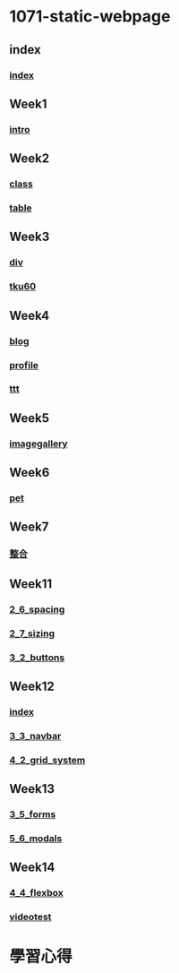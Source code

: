 # 1071-static-webpage
## index

###  [index](https://alan8906.github.io/1071-static-webpage/)
  
## Week1

###  [intro](https://alan8906.github.io/1071-static-webpage/w01/intro.html)
  
## Week2

 ### [class](https://alan8906.github.io/1071-static-webpage/w02/myclass.html)
 
 ### [table](https://alan8906.github.io/1071-static-webpage/w02/table.html)
 
## Week3

### [div](https://alan8906.github.io/1071-static-webpage/w03/div.html)

 ### [tku60](https://alan8906.github.io/1071-static-webpage/w03/tku60.html)

## Week4

### [blog](https://alan8906.github.io/1071-static-webpage/w04/blog.html)

### [profile](https://alan8906.github.io/1071-static-webpage/w04/profile.html)

### [ttt](https://alan8906.github.io/1071-static-webpage/w04/ttt.html)

## Week5
### [imagegallery](https://alan8906.github.io/1071-static-webpage/w05-web/imagegallery.html)

## Week6
### [pet](https://alan8906.github.io/1071-static-webpage/w06-pet/pet.html)

## Week7
### [整合](https://alan8906.github.io/1071-static-webpage/w07/tku/w01/intro.html)

## Week11
### [2_6_spacing](https://alan8906.github.io/1071-static-webpage/w11/2_6_spacing.html)
### [2_7_sizing](https://alan8906.github.io/1071-static-webpage/w11/2_7_sizing.html)
### [3_2_buttons](https://alan8906.github.io/1071-static-webpage/w11/3_2_buttons.html)

## Week12
### [index](https://alan8906.github.io/1071-static-webpage/w12/bs4boiler/index.html)
### [3_3_navbar](https://alan8906.github.io/1071-static-webpage/w12/3_3_navbar.html)
### [4_2_grid_system](https://alan8906.github.io/1071-static-webpage/w12/4_2_grid_system.html)

## Week13
### [3_5_forms](https://alan8906.github.io/1071-static-webpage/w13/3_5_forms.html)
### [5_6_modals](https://alan8906.github.io/1071-static-webpage/w13/5_6_modals.html)

## Week14
### [4_4_flexbox](https://alan8906.github.io/1071-static-webpage/w14/4_4_flexbox.html)
### [videotest](https://alan8906.github.io/1071-static-webpage/w14/videotest.html)

# 學習心得


